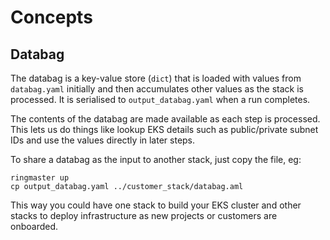 # Concepts


## Databag

The databag is a key-value store (`dict`) that is loaded with values from 
`databag.yaml` initially and then accumulates other values as the stack is 
processed. It is serialised to `output_databag.yaml` when a run completes.

The contents of the databag are made available as each step is processed. This
lets us do things like lookup EKS details such as public/private subnet IDs and
use the values directly in later steps.

To share a databag as the input to another stack, just copy the file, eg:

```shell
ringmaster up
cp output_databag.yaml ../customer_stack/databag.aml
```

This way you could have one stack to build your EKS cluster and other stacks to
deploy infrastructure as new projects or customers are onboarded.